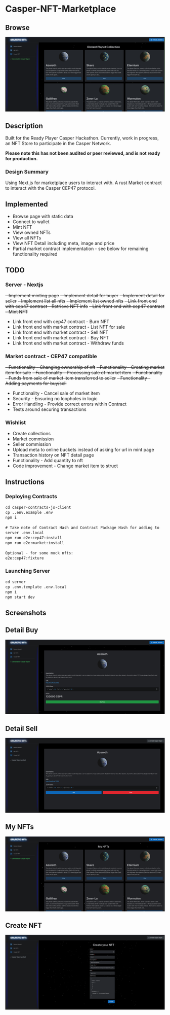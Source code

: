 # Casper-NFT-Marketplace


## Browse
![](screenshots/v0.0.2.gif)


## Description

Built for the Ready Player Casper Hackathon. Currently, work in progress, an NFT Store to participate in the Casper Network.

**Please note this has not been audited or peer reviewed, and is not ready for production.**

### Design Summary

Using Next.js for marketplace users to interact with. A rust Market contract to interact with the Casper CEP47 protocol.

## Implemented

- Browse page with static data
- Connect to wallet
- Mint NFT
- View owned NFTs
- View all NFTs
- View NFT Detail including meta, image and price
- Partial market contract implementation - see below for remaining functionality required


## TODO

### Server - Nextjs

~~- Implement minting page~~
~~- Implement detail for buyer~~
~~- Implement detail for seller~~
~~- Implement list all nfts~~
~~- Implement list owned nfts~~
~~- Link front end with cep47 contract - Retrieve NFT info~~
~~- Link front end with cep47 contract - Mint NFT~~
- Link front end with cep47 contract - Burn NFT
- Link front end with market contract - List NFT for sale
- Link front end with market contract - Sell NFT
- Link front end with market contract - Buy NFT
- Link front end with market contract - Withdraw funds

### Market contract - CEP47 compatible

~~- Functionality - Changing ownership of nft~~
~~- Functionality - Creating market item for sale~~
~~- Functionality - Processing sale of market item~~
~~- Functionality - Funds from sale of market item transferred to seller~~
~~- Functionality - Adding payments for buy/sell~~
- Functionality - Cancel sale of market item
- Security - Ensuring no loopholes in logic
- Error Handling - Provide correct errors within Contract
- Tests around securing transactions

### Wishlist

- Create collections
- Market commission
- Seller commission
- Upload meta to online buckets instead of asking for url in mint page
- Transaction history on NFT detail page
- Functionality - Add quantity to nft
- Code improvement - Change market item to struct


## Instructions

### Deploying Contracts

```
cd casper-contracts-js-client
cp ..env.example .env
npm i

# Take note of Contract Hash and Contract Package Hash for adding to server .env.local
npm run e2e:cep47:install
npm run e2e:market:install

Optional - for some mock nfts:
e2e:cep47:fixture
```


### Launching Server
```
cd server
cp .env.template .env.local
npm i
npm start dev
```

## Screenshots

## Detail Buy
![](screenshots/v0.0.2-detail-buy.png)

## Detail Sell
![](screenshots/v0.0.2-detail-sell.png)

## My NFTs
![](screenshots/v0.0.2-my-nfts.png)

## Create NFT
![](screenshots/v0.0.2-create.png)
